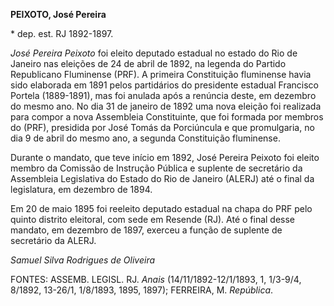 **PEIXOTO, José Pereira**

\* dep. est. RJ 1892-1897.

*José Pereira Peixoto* foi eleito deputado estadual no estado do Rio de
Janeiro nas eleições de 24 de abril de 1892, na legenda do Partido
Republicano Fluminense (PRF). A primeira Constituição fluminense havia
sido elaborada em 1891 pelos partidários do presidente estadual
Francisco Portela (1889-1891), mas foi anulada após a renúncia deste, em
dezembro do mesmo ano. No dia 31 de janeiro de 1892 uma nova eleição foi
realizada para compor a nova Assembleia Constituinte, que foi formada
por membros do (PRF), presidida por José Tomás da Porciúncula e que
promulgaria, no dia 9 de abril do mesmo ano, a segunda Constituição
fluminense.

Durante o mandato, que teve início em 1892, José Pereira Peixoto foi
eleito membro da Comissão de Instrução Pública e suplente de secretário
da Assembleia Legislativa do Estado do Rio de Janeiro (ALERJ) até o
final da legislatura, em dezembro de 1894.

Em 20 de maio 1895 foi reeleito deputado estadual na chapa do PRF pelo
quinto distrito eleitoral, com sede em Resende (RJ). Até o final desse
mandato, em dezembro de 1897, exerceu a função de suplente de secretário
da ALERJ.

*Samuel Silva Rodrigues de Oliveira*

FONTES: ASSEMB. LEGISL. RJ. *Anais* (14/11/1892-12/1/1893, 1, 1/3-9/4,
8/1892, 13-26/1, 1/8/1893, 1895, 1897); FERREIRA, M. *República*.

